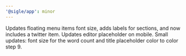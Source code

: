 ```yaml
---
'@sigle/app': minor
---
```


Updates floating menu items font size, adds labels for sections, and now includes a twitter item.
Updates editor placeholder on mobile.
Small updates: font size for the word count and title placeholder color to color step 9.
